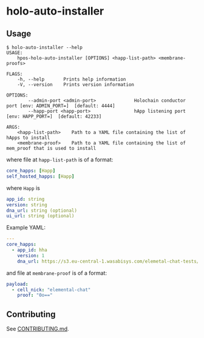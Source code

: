 # holo-auto-installer

## Usage

```
$ holo-auto-installer --help
USAGE:
    hpos-holo-auto-installer [OPTIONS] <happ-list-path> <membrane-proofs>

FLAGS:
    -h, --help       Prints help information
    -V, --version    Prints version information

OPTIONS:
        --admin-port <admin-port>              Holochain conductor port [env: ADMIN_PORT=]  [default: 4444]
        --happ-port <happ-port>                hApp listening port [env: HAPP_PORT=]  [default: 42233]

ARGS:
    <happ-list-path>    Path to a YAML file containing the list of hApps to install
    <membrane-proof>    Path to a YAML file containing the list of mem_proof that is used to install

```

where file at `happ-list-path` is of a format:

```yaml
core_happs: [Happ]
self_hosted_happs: [Happ]
```

where `Happ` is

```yaml
app_id: string
version: string
dna_url: string (optional)
ui_url: string (optional)
```

Example YAML:

```yaml
---
core_happs:
  - app_id: hha
    version: 1
    dna_url: https://s3.eu-central-1.wasabisys.com/elemetal-chat-tests/hha.happ
```
and file at `membrane-proof` is of a format:

```yaml
payload:
  - cell_nick: "elemental-chat"
    proof: "0o=="
```
## Contributing

See [CONTRIBUTING.md](CONTRIBUTING.md).
